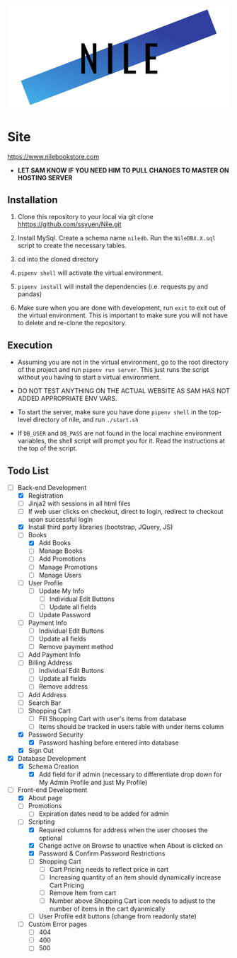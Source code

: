 <p align="center">
  <img src="static/images/Misc/Nile Dark Text Rectangular.png">
</p>

# Site
https://www.nilebookstore.com

- **LET SAM KNOW IF YOU NEED HIM TO PULL CHANGES TO MASTER ON HOSTING SERVER**


## Installation

1. Clone this repository to your local via git clone <hhttps://github.com/ssyuen/Nile.git>

2. Install MySql. Create a schema name `niledb`. Run the `NileDBX.X.sql` script to create the necessary tables.

3. cd into the cloned directory

4. `pipenv shell` will activate the virtual environment.

5. `pipenv install` will install the dependencies (i.e. requests.py and pandas)

6. Make sure when you are done with development, run `exit` to exit out of the virtual environment. 
This is important to make sure you will not have to delete and re-clone the repository.

## Execution

- Assuming you are not in the virtual environment, go to the root directory of the project and run `pipenv run server`. This just runs the script without you having to start a virtual environment.


- DO NOT TEST ANYTHING ON THE ACTUAL WEBSITE AS SAM HAS NOT ADDED APPROPRIATE ENV VARS.
- To start the server, make sure you have done `pipenv shell` in the top-level directory of nile, and run `./start.sh`
- If `DB_USER` and `DB_PASS` are not found in the local machine environment variables, the shell script will prompt you
for it. Read the instructions at the top of the script.

## Todo List

- [ ] Back-end Development
  - [x] Registration
  - [ ] Jinja2 with sessions in all html files
  - [ ] If web user clicks on checkout, direct to login, redirect to checkout upon successful login
  - [x] Install third party libraries (bootstrap, JQuery, JS)
  - [ ] Books
    - [x] Add Books
    - [ ] Manage Books
    - [ ] Add Promotions
    - [ ] Manage Promotions
    - [ ] Manage Users
  - [ ] User Profile
    - [ ] Update My Info
      - [ ] Individual Edit Buttons
      - [ ] Update all fields
    - [ ] Update Password
  - [ ] Payment Info
    - [ ] Individual Edit Buttons
    - [ ] Update all fields
    - [ ] Remove payment method
  - [ ] Add Payment Info
  - [ ] Billing Address
    - [ ] Individual Edit Buttons
    - [ ] Update all fields
    - [ ] Remove address
  - [ ] Add Address
  - [ ] Search Bar
  - [ ] Shopping Cart
    - [ ] Fill Shopping Cart with user's items from database
    - [ ] Items should be tracked in users table with under items column
  - [x] Password Security
    - [x] Password hashing before entered into database
  - [x] Sign Out
- [x] Database Development
  - [x] Schema Creation
    - [x] Add field for if admin (necessary to differentiate drop down for My Admin Profile and just My Profile)
- [ ] Front-end Development
  - [x] About page
  - [ ] Promotions
    - [ ] Expiration dates need to be added for admin
  - [ ] Scripting
    - [x] Required columns for address when the user chooses the optional
    - [x] Change active on Browse to unactive when About is clicked on
    - [x] Password & Confirm Password Restrictions
    - [ ] Shopping Cart
      - [ ] Cart Pricing needs to reflect price in cart
      - [ ] Increasing quantity of an item should dynamically increase Cart Pricing
      - [ ] Remove Item from cart
      - [ ] Number above Shopping Cart icon needs to adjust to the number of items in the cart dyanmically
    - [ ] User Profile edit buttons (change from readonly state)
  - [ ] Custom Error pages
    - [ ] 404
    - [ ] 400
    - [ ] 500
